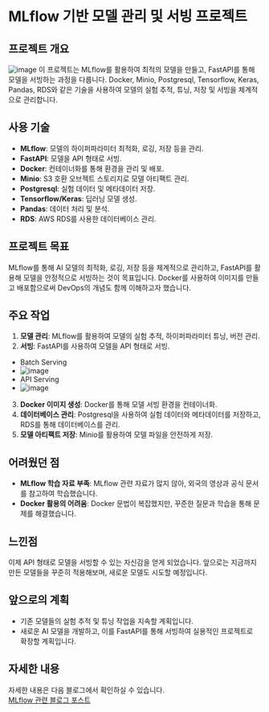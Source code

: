 # MLflow 기반 모델 관리 및 서빙 프로젝트

## 프로젝트 개요
![image](https://github.com/user-attachments/assets/f55e69ee-17ac-4e2c-b5de-320caece0de6)
이 프로젝트는 MLflow를 활용하여 최적의 모델을 만들고, FastAPI를 통해 모델을 서빙하는 과정을 다룹니다. Docker, Minio, Postgresql, Tensorflow, Keras, Pandas, RDS와 같은 기술을 사용하여 모델의 실험 추적, 튜닝, 저장 및 서빙을 체계적으로 관리합니다.

## 사용 기술
- **MLflow**: 모델의 하이퍼파라미터 최적화, 로깅, 저장 등을 관리.
- **FastAPI**: 모델을 API 형태로 서빙.
- **Docker**: 컨테이너화를 통해 환경을 관리 및 배포.
- **Minio**: S3 호환 오브젝트 스토리지로 모델 아티팩트 관리.
- **Postgresql**: 실험 데이터 및 메타데이터 저장.
- **Tensorflow/Keras**: 딥러닝 모델 생성.
- **Pandas**: 데이터 처리 및 분석.
- **RDS**: AWS RDS를 사용한 데이터베이스 관리.

## 프로젝트 목표
MLflow를 통해 AI 모델의 최적화, 로깅, 저장 등을 체계적으로 관리하고, FastAPI를 활용해 모델을 안정적으로 서빙하는 것이 목표입니다. Docker를 사용하여 이미지를 만들고 배포함으로써 DevOps의 개념도 함께 이해하고자 했습니다.

## 주요 작업
1. **모델 관리**: MLflow를 활용하여 모델의 실험 추적, 하이퍼파라미터 튜닝, 버전 관리.
2. **서빙**: FastAPI를 사용하여 모델을 API 형태로 서빙.
- Batch Serving
- ![image](https://github.com/user-attachments/assets/a28923ba-bff1-4090-9de2-d06c5e2eb82f)
- API Serving
- ![image](https://github.com/user-attachments/assets/c651ab9a-c1d6-4a8e-ab69-4079049b1e84)

3. **Docker 이미지 생성**: Docker를 통해 모델 서빙 환경을 컨테이너화.
4. **데이터베이스 관리**: Postgresql을 사용하여 실험 데이터와 메타데이터를 저장하고, RDS를 통해 데이터베이스를 관리.
5. **모델 아티팩트 저장**: Minio를 활용하여 모델 파일을 안전하게 저장.

## 어려웠던 점
- **MLflow 학습 자료 부족**: MLflow 관련 자료가 많지 않아, 외국의 영상과 공식 문서를 참고하여 학습했습니다.
- **Docker 활용의 어려움**: Docker 문법이 복잡했지만, 꾸준한 질문과 학습을 통해 문제를 해결했습니다.

## 느낀점
이제 API 형태로 모델을 서빙할 수 있는 자신감을 얻게 되었습니다. 앞으로는 지금까지 만든 모델들을 꾸준히 적용해보며, 새로운 모델도 시도할 예정입니다.

## 앞으로의 계획
- 기존 모델들의 실험 추적 및 튜닝 작업을 지속할 계획입니다.
- 새로운 AI 모델을 개발하고, 이를 FastAPI를 통해 서빙하여 실용적인 프로젝트로 확장할 계획입니다.

## 자세한 내용
자세한 내용은 다음 블로그에서 확인하실 수 있습니다.  
[MLflow 관련 블로그 포스트](https://dinoqos.tistory.com/category/Tech%20Stack/MLflow)
